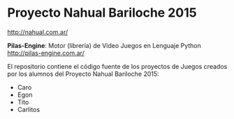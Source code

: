Proyecto Nahual Bariloche 2015
============
http://nahual.com.ar/

**Pilas-Engine**: Motor (librería) de Video Juegos en Lenguaje Python 
http://pilas-engine.com.ar/ 

El repositorio contiene el código fuente de los proyectos de Juegos creados por los alumnos del Proyecto Nahual Bariloche 2015:
* Caro
* Egon
* Tito
* Carlitos
